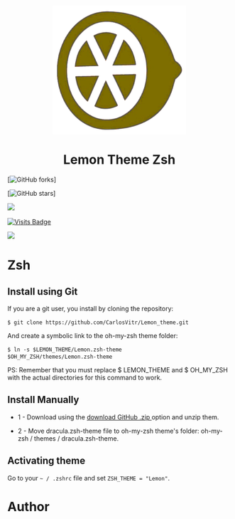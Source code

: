 
<p align="center">
<img align="center"  width="300" height="290" src="Orange.png">
</p>

<h1 align="center"> Lemon Theme Zsh </h1>
<p align="center">
  
[![GitHub forks](https://img.shields.io/github/forks/Carlosvitr/Lemon_theme.svg?style=social&label=Fork&maxAge=2592000)] 
  
[![GitHub stars](https://img.shields.io/github/stars/CarlosVitr/Lemon_theme.svg?style=social&label=Star&maxAge=2592000)]

<a href="http://carlosvitor.ml/"><img src="https://img.shields.io/badge/made_by_carlos-022d36.svg?style=for-the-badge&logo=dev.to&logoColor=white"></a>

[![Visits Badge](https://badges.pufler.dev/visits/carlosvitr/Lemon_theme?style=for-the-badge)](https://github.com/CarlosVitr/Lemon_theme)

<img src="http://img.shields.io/static/v1?label=STATUS&message=in%20DEVELOPMENT&color=RED&style=for-the-badge"/>

</p>

<h1 href="http://zsh.org/">Zsh</h1>

## Install using Git 

If you are a git user, you install by cloning the repository:

```
$ git clone https://github.com/CarlosVitr/Lemon_theme.git
```
And create a symbolic link to the oh-my-zsh theme folder:

```
$ ln -s $LEMON_THEME/Lemon.zsh-theme 
$OH_MY_ZSH/themes/Lemon.zsh-theme
```

PS: Remember that you must replace $ LEMON_THEME and $ OH_MY_ZSH with the actual directories for this command to work.

## Install Manually

- 1 - Download using the <a href="https://github.com/CarlosVitr/Lemon_theme/archive/refs/heads/main.zip"> download GitHub .zip </a> option and unzip them. 

- 2 - Move dracula.zsh-theme file to oh-my-zsh theme's folder: oh-my-zsh / themes / dracula.zsh-theme. 

## Activating theme 

Go to your `~ / .zshrc` file and set `ZSH_THEME = "Lemon"`.


# Author 
